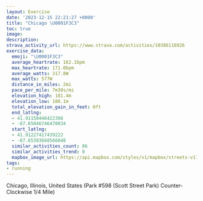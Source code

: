 ```yaml
---
layout: Exercise
date: '2023-12-15 22:21:27 +0000'
title: "Chicago \U0001F3C3"
toc: true
image:
description:
strava_activity_url: https://www.strava.com/activities/10386118926
exercise_data:
  emoji: "\U0001F3C3"
  average_heartrate: 162.1bpm
  max_heartrate: 171.0bpm
  average_watts: 317.8W
  max_watts: 577W
  distance_in_miles: 2mi
  pace_per_mile: 7m30s/mi
  elevation_high: 181.4m
  elevation_low: 180.1m
  total_elevation_gain_in_feet: 0ft
  end_latlng:
  - 41.91150446422398
  - -87.65046746470034
  start_latlng:
  - 41.91227417439222
  - -87.65303668566048
  similar_activities_count: 86
  similar_activities_trend: 0
  mapbox_image_url: https://api.mapbox.com/styles/v1/mapbox/streets-v11/static/path-5+787af2-1.0(g%7Bx~Fhl~uOE%7BBKQCODMj%40aAl%40s%40Xk%40DOLcABcBJe%40A%7BADI%5EUCkI%3FwGC%7DA%3F_CFSf%40e%40PKHAn%40%40LHDr%40BnEF%5CJRZNdAC%5EGJGNQH%5D%40YEwBEc%40I%5BMQWIWAaAFSFONGLEXAz%40D%7CA%40XHVVVNFvAG%5CQNQBQBYCiBCu%40I%5BQSSIMAqAHQFKJMZANDbDDXPZj%40LbAGVGJIFKHY%3FkBC%7B%40C%5BOYEIKEUCyAHKDONM%5EATHhDHTLPJFPDtAGPIV%5BDS%40SCyBCk%40Qc%40OMKEwBEWCWMa%40Da%40Ai%40%40EBCJATJjCD~CClFFpIe%40JB%5C%3FbB),pin-s-s+e5b22e(-87.65141,41.91172),pin-s-f+89ae00(-87.64882999999995,41.91100000000001)/auto/800x800?access_token=pk.eyJ1Ijoiam9zaGJlY2ttYW4iLCJhIjoiY205eWR2aDd1MWZ6djJrbXc4a3M0bWZleiJ9.XiG9OWkNcZk2QzjJbxLB4A
tags:
- running
---
```




Chicago, Illinois, United States (Park #598 (Scott Street Park) Counter-Clockwise 1/4 Mile)
